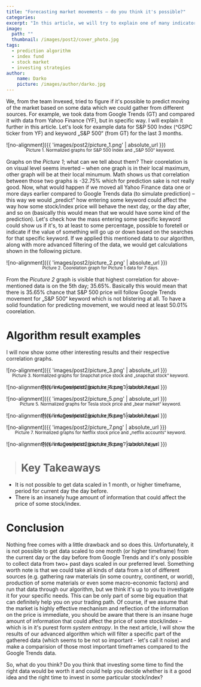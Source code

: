 ```yaml
---
title: "Forecasting market movements – do you think it's possible?"
categories:
excerpt: "In this article, we will try to explain one of many indicators which could foreshadow market movements and demonstrate a few results of our algorithm."
image:
  path: ""
  thumbnail: /images/post2/cover_photo.jpg
tags: 
  - prediction algorithm
  - index fund
  - stock market
  - investing strategies
author:
    name: Darko
    picture: /images/author/darko.jpg
---
```


We, from the team Invexed, tried to figure if it's possible to predict moving of the market based on some data which we could gather from different sources. 
For example, we took data from Google Trends (GT) and compared it with data from Yahoo Finance (YF), but in specific way. I will explain it further in this article. 
Let's look for example data for S&P 500 Index (^GSPC ticker from YF) and keyword „S&P 500“ (from GT) for the last 3 months. 

![no-alignment]({{ 'images/post2/picture_1.png' | absolute_url }})
<p style="text-align:center;margin-top: -15px; margin-bottom: 15px;"><sub>Picture 1. Normalized graphs for S&P 500 Index and „S&P 500“ keyword.</sub></p>

Graphs on the *Picture 1*; what can we tell about them? Their coorelation is on visual level seems inverted – when one graph is in their local maximum, other graph will be at their local minumum. Math shows us that correlation between those two graphs is -32.75% which for prediction sake is not really good.
Now, what would happen if we moved all Yahoo Finance data one or more days earlier compared to Google Trends data (to simulate prediction) – this way we would „predict“ how entering some keyword could affect the way how some stock/index price will behave the next day, or the day after, and so on (basically this would mean that we would have some kind of the prediction). Let's check how the mass entering some specific keyword could show us if it's, to at least to some percentage, possible to foretell or indicate if the value of something will go up or down based on the searches for that specific keyword.
If we applied this mentioned data to our algorithm, along with more advanced filtering of the data, we would get calculations shown in the following picture.

![no-alignment]({{ 'images/post2/picture_2.png' | absolute_url }})
<p style="text-align:center;margin-top: -15px; margin-bottom: 15px;"><sub>Picture 2. Coorelation graph for Picture 1 data for 7 days.</sub></p>

From the *Picuture 2* graph is visible that highest correlation for above-mentioned data is on the 5th day; 35.65%. Basically this would mean that there is 35.65% chance that S&P 500 price will follow Google Trends movement for „S&P 500“ keyword which is not blistering at all. To have a solid foundation for predicting movement, we would need at least 50.01% coorelation.

# Algorithm result examples

I will now show some other interesting results and their respective correlation graphs.

![no-alignment]({{ 'images/post2/picture_3.png' | absolute_url }})
<p style="text-align:center;margin-top: -15px; margin-bottom: 15px;"><sub>Picture 3. Normalized graphs for Snapchat price stock and „snapchat stock“ keyword.</sub></p>
![no-alignment]({{ 'images/post2/picture_4.png' | absolute_url }})
<p style="text-align:center;margin-top: -15px; margin-bottom: 15px;"><sub>Picture 4. Coorelation graph for Picture 3 data for 7 days.</sub></p>

![no-alignment]({{ 'images/post2/picture_5.png' | absolute_url }})
<p style="text-align:center;margin-top: -15px; margin-bottom: 15px;"><sub>Picture 5. Normalized graphs for Tesla stock price and „bear market“ keyword.</sub></p>
![no-alignment]({{ 'images/post2/picture_6.png' | absolute_url }})
<p style="text-align:center;margin-top: -15px; margin-bottom: 15px;"><sub>Picture 6. Coorelation graph for Picture 5 data for 7 days.</sub></p>

![no-alignment]({{ 'images/post2/picture_7.png' | absolute_url }})
<p style="text-align:center;margin-top: -15px; margin-bottom: 15px;"><sub>Picture 7. Normalized graphs for Netflix stock price and „netflix accounts“ keyword.</sub></p>
![no-alignment]({{ 'images/post2/picture_8.png' | absolute_url }})
<p style="text-align:center;margin-top: -15px; margin-bottom: 15px;"><sub>Picture 8. Coorelation graph for Picture 7 data for 7 days.</sub></p>

> # Key Takeaways
* It is not possible to get data scaled in 1 month, or higher timeframe, period for current day the day before.
* There is an insanely huge amount of information that could affect the price of some stock/index.

# Conclusion

Nothing free comes with a little drawback and so does this. Unfortunately, it is not possible to get data scaled to one month (or higher timeframe) from the current day or the day before from Google Trends and it's only possible to collect data from two+ past days scaled in our preferred level.
Something worth note is that we could take all kinds of data from a lot of different sources (e.g. gathering raw materials (in some country, continent, or world), production of some materials or even some macro-economic factors) and run that data through our algorithm, but we think it's up to you to investigate it for your specific needs. This can be only part of some big equation that can definitely help you on your trading path. Of course, if we assume that the market is highly effective mechanism and reflection of the information on the price is immediate, you should be aware that there is an insane huge amount of information that could affect the price of some stock/index – which is in it's purest form *system entropy*.
In the next article, I will show the results of our advanced algorithm which will filter a specific part of the gathered data (which seems to be not so important - let's call it noise) and make a comparision of those most important timeframes compared to the Google Trends data.

So, what do you think? Do you think that investing some time to find the right data would be worth it and could help you decide whether is it a good idea and the right time to invest in some particular stock/index?